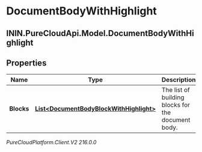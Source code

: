 # DocumentBodyWithHighlight

## ININ.PureCloudApi.Model.DocumentBodyWithHighlight

## Properties

|Name | Type | Description | Notes|
|------------ | ------------- | ------------- | -------------|
| **Blocks** | [**List&lt;DocumentBodyBlockWithHighlight&gt;**](DocumentBodyBlockWithHighlight) | The list of building blocks for the document body. | |



_PureCloudPlatform.Client.V2 216.0.0_
